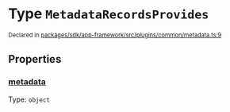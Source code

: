# Type `MetadataRecordsProvides`
<sub>Declared in [packages/sdk/app-framework/src/plugins/common/metadata.ts:9](https://github.com/dxos/dxos/blob/29a91026f/packages/sdk/app-framework/src/plugins/common/metadata.ts#L9)</sub>




## Properties
### [metadata](https://github.com/dxos/dxos/blob/29a91026f/packages/sdk/app-framework/src/plugins/common/metadata.ts#L10)
Type: <code>object</code>






